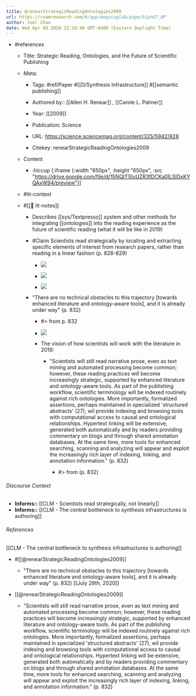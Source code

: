 ```yaml
---
title: @renearStrategicReadingOntologies2009
url: https://roamresearch.com/#/app/megacoglab/page/b1pnG7_8P
author: Joel Chan
date: Wed Apr 08 2020 22:28:40 GMT-0400 (Eastern Daylight Time)
---
```


- #references

    - Title: Strategic Reading, Ontologies, and the Future of Scientific Publishing

    - Meta:

        - Tags: #ref/Paper #[[D/Synthesis Infrastructure]] #[[semantic publishing]]

        - Authored by::  [[Allen H. Renear]] ,  [[Carole L. Palmer]]

        - Year: [[2009]]

        - Publication: Science

        - URL: https://science.sciencemag.org/content/325/5942/828

        - Citekey: renearStrategicReadingOntologies2009

    - Content

        - :hiccup [:iframe {:width "650px", :height "650px", :src "https://drive.google.com/file/d/15NQtTSluUZR3fDCKa0ILSlDxKYQAxW94/preview"}]

    - #lit-context

    - #[[📝 lit-notes]]

        - Describes [[sys/Textpresso]] system and other methods for integrating [[ontologies]] into the reading experience as the future of scientific reading (what it will be like in 2019)

        - #Claim Scientists read strategically by locating and extracting specific elements of interest from research papers, rather than reading in a linear fashion (p. 828-829)

            - ![](https://firebasestorage.googleapis.com/v0/b/firescript-577a2.appspot.com/o/imgs%2Fapp%2Fmegacoglab%2F4xG232LSIF?alt=media&token=04190eec-bfe6-4eb9-a1b6-012499dd0d61)

            - ![](https://firebasestorage.googleapis.com/v0/b/firescript-577a2.appspot.com/o/imgs%2Fapp%2Fmegacoglab%2FaaCc4Xh7I6?alt=media&token=2605c480-6b3d-4c22-b11c-33ddd91ef9f4)

            - ![](https://firebasestorage.googleapis.com/v0/b/firescript-577a2.appspot.com/o/imgs%2Fapp%2Fmegacoglab%2Fkhy8R3OKw3?alt=media&token=e187633e-e77e-49b2-903c-3b6ae03a8eb5)

        - "There are no technical obstacles to this trajectory [towards enhanced literature and ontology-aware tools], and it is already under way" (p. 832)

            - #> from p. 832

            - ![](https://firebasestorage.googleapis.com/v0/b/firescript-577a2.appspot.com/o/imgs%2Fapp%2Fmegacoglab%2FI_pJVsm7iM.png?alt=media&token=d96c653f-a051-486e-8d9c-5ce552ed219a)

            - The vision of how scientists will work with the literature in 2019:

                - "Scientists will still read narrative prose, even as text mining and automated processing become common; however, these reading practices will become increasingly strategic, supported by enhanced literature and ontology-aware tools. As part of the publishing workflow, scientific terminology will be indexed routinely against rich ontologies. More importantly, formalized assertions, perhaps maintained in specialized 'structured abstracts' (27), wil provide indexing and browsing tools with computational access to causal and ontological relationships. Hypertext linking will be extensive, generated both automatically and by readers providing commentary on blogs and through shared annotation databases. At the same time, more tools for enhanced searching, scanning and analyzing will appear and exploit the increasingly rich layer of indexing, linking, and annotation information." (p. 832)

                    - #> from (p. 832)

###### Discourse Context

- **Informs::** [[CLM - Scientists read strategically, not linearly]]
- **Informs::** [[CLM - The central bottleneck to synthesis infrastructures is authoring]]

###### References

[[CLM - The central bottleneck to synthesis infrastructures is authoring]]

- #[[@renearStrategicReadingOntologies2009]]

    - "There are no technical obstacles to this trajectory [towards enhanced literature and ontology-aware tools], and it is already under way" (p. 832)
[[July 28th, 2020]]

- [[@renearStrategicReadingOntologies2009]]

    - "Scientists will still read narrative prose, even as text mining and automated processing become common; however, these reading practices will become increasingly strategic, supported by enhanced literature and ontology-aware tools. As part of the publishing workflow, scientific terminology will be indexed routinely against rich ontologies. More importantly, formalized assertions, perhaps maintained in specialized 'structured abstracts' (27), wil provide indexing and browsing tools with computational access to causal and ontological relationships. Hypertext linking will be extensive, generated both automatically and by readers providing commentary on blogs and through shared annotation databases. At the same time, more tools for enhanced searching, scanning and analyzing will appear and exploit the increasingly rich layer of indexing, linking, and annotation information." (p. 832)
